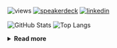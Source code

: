 ![views](https://komarev.com/ghpvc/?username=chck&color=blueviolet)
[![speakerdeck](https://img.shields.io/badge/Speaker_Deck-chck-8a2be2?style=flat-square&logo=speaker-deck)](https://speakerdeck.com/chck)
[![linkedin](https://img.shields.io/badge/LinkedIn-chck-8a2be2?style=flat-square&logo=linkedin)](https://www.linkedin.com/in/chck/)

<p align="left"> 
  <img alt="GitHub Stats" align="center" height="150" src="https://github-readme-stats-nine-umber-51.vercel.app/api?username=chck&count_private=true&show_icons=true&hide_title=true&theme=buefy" />
  <img alt="Top Langs" align="center" height="150" src="https://github-readme-stats-nine-umber-51.vercel.app/api/top-langs/?username=chck&layout=compact&count_private=true&show_icons=true&hide_title=true&theme=buefy" />
</p>

<details>
  <summary><b>Read more</b></summary>
  <br>

  <!--START_SECTION:waka-->
**🐱 My GitHub Data** 

> 📦 125.5 kB Used in GitHub's Storage 
 > 
> 🏆 362 Contributions in the Year 2025
 > 
> 💼 Opted to Hire
 > 
> 📜 133 Public Repositories 
 > 
> 🔑 24 Private Repositories 
 > 
**I'm a Night 🦉** 

```text
🌞 Morning                1251 commits        ████░░░░░░░░░░░░░░░░░░░░░   16.72 % 
🌆 Daytime                2264 commits        ████████░░░░░░░░░░░░░░░░░   30.27 % 
🌃 Evening                2100 commits        ███████░░░░░░░░░░░░░░░░░░   28.07 % 
🌙 Night                  1865 commits        ██████░░░░░░░░░░░░░░░░░░░   24.93 % 
```
📅 **I'm Most Productive on Thursday** 

```text
Monday                   1403 commits        █████░░░░░░░░░░░░░░░░░░░░   18.76 % 
Tuesday                  1122 commits        ████░░░░░░░░░░░░░░░░░░░░░   15.00 % 
Wednesday                1335 commits        ████░░░░░░░░░░░░░░░░░░░░░   17.85 % 
Thursday                 1677 commits        ██████░░░░░░░░░░░░░░░░░░░   22.42 % 
Friday                   784 commits         ███░░░░░░░░░░░░░░░░░░░░░░   10.48 % 
Saturday                 487 commits         ██░░░░░░░░░░░░░░░░░░░░░░░   06.51 % 
Sunday                   672 commits         ██░░░░░░░░░░░░░░░░░░░░░░░   08.98 % 
```


📊 **This Week I Spent My Time On** 

```text
💬 Programming Languages: 
Terraform                1 hr 54 mins        ███████░░░░░░░░░░░░░░░░░░   26.49 % 
Rust                     1 hr 35 mins        ██████░░░░░░░░░░░░░░░░░░░   22.06 % 
Docker                   1 hr 2 mins         ████░░░░░░░░░░░░░░░░░░░░░   14.50 % 
TOML                     58 mins             ███░░░░░░░░░░░░░░░░░░░░░░   13.66 % 
Python                   34 mins             ██░░░░░░░░░░░░░░░░░░░░░░░   07.92 % 

🔥 Editors: 
RustRover                3 hrs 41 mins       █████████████░░░░░░░░░░░░   51.35 % 
PyCharm                  1 hr 29 mins        █████░░░░░░░░░░░░░░░░░░░░   20.73 % 
Zed                      1 hr 13 mins        ████░░░░░░░░░░░░░░░░░░░░░   17.01 % 
Neovim                   28 mins             ██░░░░░░░░░░░░░░░░░░░░░░░   06.71 % 
Obsidian                 18 mins             █░░░░░░░░░░░░░░░░░░░░░░░░   04.20 % 
```

**I Mostly Code in Python** 

```text
Python                   47 repos            █████████░░░░░░░░░░░░░░░░   34.31 % 
Jupyter Notebook         19 repos            ███░░░░░░░░░░░░░░░░░░░░░░   13.87 % 
Ruby                     11 repos            ██░░░░░░░░░░░░░░░░░░░░░░░   08.03 % 
Rust                     8 repos             █░░░░░░░░░░░░░░░░░░░░░░░░   05.84 % 
TypeScript               6 repos             █░░░░░░░░░░░░░░░░░░░░░░░░   04.38 % 
```



**Timeline**

![Lines of Code chart](https://raw.githubusercontent.com/chck/chck/main/assets/bar_graph.png)


 Last Updated on 2025-04-17 02:04 UTC
<!--END_SECTION:waka-->
</details>

